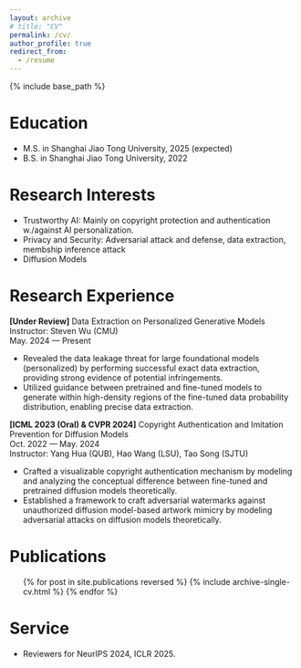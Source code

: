```yaml
---
layout: archive
# title: "CV"
permalink: /cv/
author_profile: true
redirect_from:
  - /resume
---
```

{% include base_path %}

# Education

* M.S. in Shanghai Jiao Tong University, 2025 (expected)
* B.S. in Shanghai Jiao Tong University, 2022

# Research Interests

* Trustworthy AI: Mainly on copyright protection and authentication w./against AI personalization.
* Privacy and Security: Adversarial attack and defense, data extraction, membship inference attack
* Diffusion Models

# Research Experience




**[Under Review]** Data Extraction on Personalized Generative Models  
Instructor: Steven Wu (CMU)  
May. 2024 — Present  

- Revealed the data leakage threat for large foundational models (personalized) by performing successful exact data extraction, providing strong evidence of potential infringements.  
- Utilized guidance between pretrained and fine-tuned models to generate within high-density regions of the fine-tuned data probability distribution, enabling precise data extraction.

**[ICML 2023 (Oral) & CVPR 2024]** Copyright Authentication and Imitation Prevention for Diffusion Models  
Oct. 2022 — May. 2024  
Instructor: Yang Hua (QUB), Hao Wang (LSU), Tao Song (SJTU)  

- Crafted a visualizable copyright authentication mechanism by modeling and analyzing the conceptual difference between fine-tuned and pretrained diffusion models theoretically.  
- Established a framework to craft adversarial watermarks against unauthorized diffusion model-based artwork mimicry by modeling adversarial attacks on diffusion models theoretically.


# Publications

<ul>{% for post in site.publications reversed %}
    {% include archive-single-cv.html %}
  {% endfor %}</ul>

# Service

* Reviewers for NeurIPS 2024, ICLR 2025.
